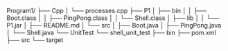 Program1/
├── Cpp
│   └── processes.cpp
├── P1
│   ├── bin
│   │   ├── Boot.class
│   │   ├── PingPong.class
│   │   └── Shell.class
│   ├── lib
│   │   └── P1.jar
│   ├── README.md
│   └── src
│       ├── Boot.java
│       ├── PingPong.java
│       └── Shell.java
└── UnitTest
    └── shell_unit_test
        ├── bin
        ├── pom.xml
        ├── src
        └── target
